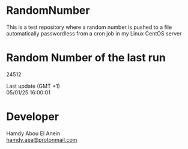 # RandomNumber    
This is a test repository where a random number is pushed to a file automatically passwordless from a cron job in my Linux CentOS server    
# Random Number of the last run   
24512
      
Last update (GMT +1)    
05/01/25 16:00:01
# Developer    
Hamdy Abou El Anein   
hamdy.aea@protonmail.com
